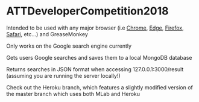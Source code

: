 # ATTDeveloperCompetition2018

Intended to be used with any major browser (i.e [Chrome](https://www.google.com/chrome/?brand=CHBD&gclid=EAIaIQobChMIpJjgpfmD3AIVkNlkCh3s0gZsEAAYASAAEgIb4PD_BwE&gclsrc=aw.ds&dclid=COOrgqf5g9wCFUUDrQYdbOUEBQ), [Edge](https://www.microsoft.com/en-us/windows/microsoft-edge), [Firefox](https://www.mozilla.org/en-US/firefox/new/), [Safari](https://www.apple.com/safari/), etc...) and GreaseMonkey

Only works on the Google search engine currently

Gets users Google searches and saves them to a local MongoDB database

Returns searches in JSON format when accessing 127.0.0.1:3000/result (assuming you are running the server locally!)

Check out the Heroku branch, which features a slightly modified version of the master branch which uses both MLab and Heroku
